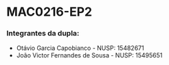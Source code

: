 # MAC0216-EP2

### Integrantes da dupla:
- Otávio Garcia Capobianco - NUSP: 15482671
- João Victor Fernandes de Sousa - NUSP: 15495651